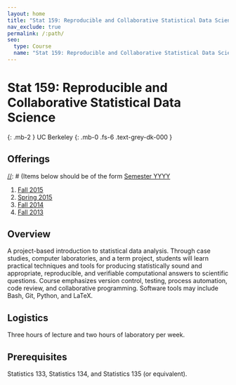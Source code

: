 ```yaml
---
layout: home
title: "Stat 159: Reproducible and Collaborative Statistical Data Science"
nav_exclude: true
permalink: /:path/
seo:
  type: Course
  name: "Stat 159: Reproducible and Collaborative Statistical Data Science"
---
```


# Stat 159: Reproducible and Collaborative Statistical Data Science
{: .mb-2 }
UC Berkeley
{: .mb-0 .fs-6 .text-grey-dk-000 }


## Offerings

[//]: # (Items below should be of the form [Semester YYYY](semester-year)

[//]: # (Notably the paths should not have leading slashes in real sites.)

1. [Fall 2015](http://www.jarrodmillman.com/stat159-fall2015)
1. [Spring 2015](/spring-2015)
1. [Fall 2014](https://github.com/ucb-stat-157/fall-2014-public)
1. [Fall 2013](https://github.com/stat157/fall-2013)

## Overview

A project-based introduction to statistical data analysis. Through case studies, computer laboratories, and a term project, students will learn practical techniques and tools for producing statistically sound and appropriate, reproducible, and verifiable computational answers to scientific questions. Course emphasizes version control, testing, process automation, code review, and collaborative programming. Software tools may include Bash, Git, Python, and LaTeX.

## Logistics

Three hours of lecture and two hours of laboratory per week. 

## Prerequisites

Statistics 133, Statistics 134, and Statistics 135 (or equivalent).
